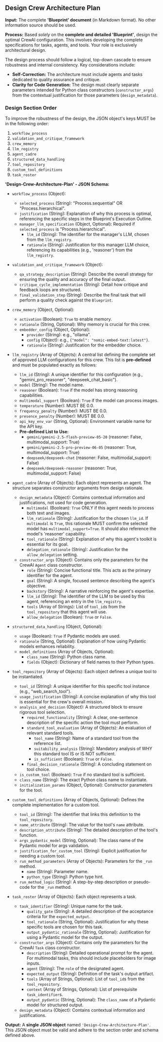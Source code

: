 ## Design Crew Architecture Plan

**Input:** The complete **'Blueprint' document** (in Markdown format). No other information source should be used.

**Process:** Based *solely* on the **complete and detailed 'Blueprint'**, design the optimal CrewAI configuration. This involves developing the complete specifications for tasks, agents, and tools. Your role is exclusively architectural design.

The design process should follow a logical, top-down cascade to ensure robustness and internal consistency. Key considerations include:
* **Self-Correction:** The architecture must include agents and tasks dedicated to quality assurance and critique.
* **Clarity for Code Generation:** The design must clearly separate parameters intended for Python class constructors (`constructor_args`) from the contextual justification for those parameters (`design_metadata`).

### **Design Section Order**

To improve the robustness of the design, the JSON object's keys MUST be in the following order:

1.  `workflow_process`
2.  `validation_and_critique_framework`
3.  `crew_memory`
4.  `llm_registry`
5.  `agent_cadre`
6.  `structured_data_handling`
7.  `tool_repository`
8.  `custom_tool_definitions`
9.  `task_roster`

**'Design-Crew-Architecture-Plan' - JSON Schema:**

* `workflow_process` (Object):
    * `selected_process` (String): "Process.sequential" OR "Process.hierarchical".
    * `justification` (String): Explanation of why this process is optimal, referencing the specific steps in the Blueprint's Execution Outline.
    * `manager_llm_specification` (Object, Optional): Required if `selected_process` is "Process.hierarchical".
        * `llm_id` (String): The identifier for the manager's LLM, chosen from the `llm_registry`.
        * `rationale` (String): Justification for this manager LLM choice, referencing its capabilities (e.g., 'reasoner') from the `llm_registry`.

* `validation_and_critique_framework` (Object):
    * `qa_strategy_description` (String): Describe the overall strategy for ensuring the quality and accuracy of the final output.
    * `critique_cycle_implementation` (String): Detail how critique and feedback loops are structured.
    * `final_validation_step` (String): Describe the final task that will perform a quality check against the `Blueprint`.

* `crew_memory` (Object, Optional):
    * `activation` (Boolean): `True` to enable memory.
    * `rationale` (String, Optional): Why memory is crucial for this crew.
    * `embedder_config` (Object, Optional):
        * `provider` (String): e.g., "ollama".
        * `config` (Object): e.g., `{"model": "nomic-embed-text:latest"}`.
        * `rationale` (String): Justification for the embedder choice.

* `llm_registry` (Array of Objects): A central list defining the complete set of approved LLM configurations for this crew. This list is **pre-defined** and must be populated exactly as follows:
    * `llm_id` (String): A unique identifier for this configuration (e.g., "gemini_pro_reasoner", "deepseek_chat_basic").
    * `model` (String): The model name.
    * `reasoner` (Boolean): `True` if the model has strong reasoning capabilities.
    * `multimodal_support` (Boolean): `True` if the model can process images.
    * `temperature` (Number): MUST BE 0.0.
    * `frequency_penalty` (Number): MUST BE 0.0.
    * `presence_penalty` (Number): MUST BE 0.0.
    * `api_key_env_var` (String, Optional): Environment variable name for the API key.
    * **Pre-defined List to Use:**
        * `gemini/gemini-2.5-flash-preview-05-20` (reasoner: False, multimodal\_support: True)
        * `gemini/gemini-2.5-pro-preview-06-05` (reasoner: True, multimodal\_support: True)
        * `deepseek/deepseek-chat` (reasoner: False, multimodal\_support: False)
        * `deepseek/deepseek-reasoner` (reasoner: True, multimodal\_support: False)

* `agent_cadre` (Array of Objects): Each object represents an agent. The structure separates constructor arguments from design rationale.
    * `design_metadata` (Object): Contains contextual information and justifications, not used for code generation.
        * `multimodal` (Boolean): `True` ONLY if this agent needs to process both text and images.
        * `llm_rationale` (String): Justification for the chosen `llm_id`. If `multimodal` is `True`, this rationale MUST confirm the selected model has `multimodal_support=True`. It should also reference the model's 'reasoner' capability.
        * `tool_rationale` (String): Explanation of why this agent's toolkit is essential for its goal.
        * `delegation_rationale` (String): Justification for the `allow_delegation` setting.
    * `constructor_args` (Object): Contains only the parameters for the CrewAI `Agent` class constructor.
        * `role` (String): Concise functional title. This acts as the primary identifier for the agent.
        * `goal` (String): A single, focused sentence describing the agent's objective.
        * `backstory` (String): A narrative reinforcing the agent's expertise.
        * `llm_id` (String): The identifier of the LLM to be used by this agent, referencing an entry in the `llm_registry`.
        * `tools` (Array of Strings): List of `tool_id`s from the `tool_repository` that this agent will use.
        * `allow_delegation` (Boolean): `True` or `False`.

* `structured_data_handling` (Object, Optional):
    * `usage` (Boolean): `True` if Pydantic models are used.
    * `rationale` (String, Optional): Explanation of how using Pydantic models enhances reliability.
    * `model_definitions` (Array of Objects, Optional):
        * `class_name` (String): Python class name.
        * `fields` (Object): Dictionary of field names to their Python types.

* `tool_repository` (Array of Objects): Each object defines a unique tool to be instantiated.
    * `tool_id` (String): A unique identifier for this specific tool instance (e.g., "web\_search\_tool").
    * `usage_justification` (String): A concise explanation of why this tool is essential for the crew's overall mission.
    * `analysis_and_decision` (Object): A structured block to ensure rigorous tool selection.
        * `required_functionality` (String): A clear, one-sentence description of the specific action the tool must perform.
        * `standard_tool_evaluation` (Array of Objects): An evaluation of relevant standard tools.
            * `tool_name` (String): Name of a standard tool from the reference list.
            * `suitability_analysis` (String): Mandatory analysis of WHY this standard tool IS or IS NOT sufficient.
            * `is_sufficient` (Boolean): `True` or `False`.
        * `final_decision_rationale` (String): A concluding statement on tool choice.
    * `is_custom_tool` (Boolean): `True` if no standard tool is sufficient.
    * `class_name` (String): The exact Python class name to instantiate.
    * `initialization_params` (Object, Optional): Constructor parameters for the tool.

* `custom_tool_definitions` (Array of Objects, Optional): Defines the complete implementation for a custom tool.
    * `tool_id` (String): The identifier that links this definition to the `tool_repository`.
    * `name_attribute` (String): The value for the tool's `name` attribute.
    * `description_attribute` (String): The detailed description of the tool's function.
    * `args_pydantic_model` (String, Optional): The class name of the Pydantic model for args validation.
    * `justification_for_custom_tool` (String): Explicit justification for needing a custom tool.
    * `run_method_parameters` (Array of Objects): Parameters for the `_run` method.
        * `name` (String): Parameter name.
        * `python_type` (String): Python type hint.
    * `run_method_logic` (String): A step-by-step description or pseudo-code for the `_run` method.

* `task_roster` (Array of Objects): Each object represents a task.
    * `task_identifier` (String): Unique name for the task.
        * `quality_gate` (String): A detailed description of the acceptance criteria for the `expected_output`.
        * `tool_rationale` (String, Optional): Justification for why these specific tools are chosen for this task.
        * `output_pydantic_rationale` (String, Optional): Justification for using a Pydantic model for the output.
    * `constructor_args` (Object): Contains only the parameters for the CrewAI `Task` class constructor.
        * `description` (String): Detailed operational prompt for the agent. For multimodal tasks, this should include placeholders for image inputs.
        * `agent` (String): The `role` of the designated agent.
        * `expected_output` (String): Definition of the task's output artifact.
        * `tools` (Array of Strings, Optional): List of `tool_id`s from the `tool_repository`.
        * `context` (Array of Strings, Optional): List of prerequisite `task_identifier`s.
        * `output_pydantic` (String, Optional): The `class_name` of a Pydantic model for structured output.
    * `design_metadata` (Object): Contains contextual information and justifications.



**Output:** A **single JSON object** named `'Design-Crew-Architecture-Plan'`. This JSON object must be valid and adhere to the section order and schema defined above.